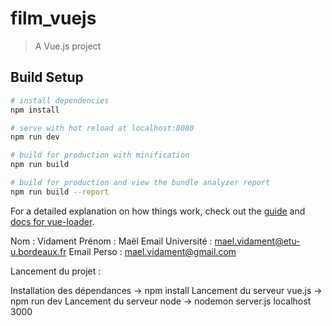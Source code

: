 # film_vuejs

> A Vue.js project

## Build Setup

``` bash
# install dependencies
npm install

# serve with hot reload at localhost:8080
npm run dev

# build for production with minification
npm run build

# build for production and view the bundle analyzer report
npm run build --report
```

For a detailed explanation on how things work, check out the [guide](http://vuejs-templates.github.io/webpack/) and [docs for vue-loader](http://vuejs.github.io/vue-loader).

Nom : Vidament
Prénom : Maël
Email Université : mael.vidament@etu-u.bordeaux.fr
Email Perso : mael.vidament@gmail.com

Lancement du projet :

Installation des dépendances -> npm install
Lancement du serveur vue.js -> npm run dev
Lancement du serveur node -> nodemon server.js localhost 3000